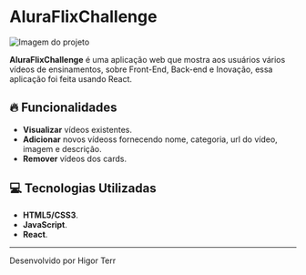 # AluraFlixChallenge
![Imagem do projeto](https://github.com/user-attachments/assets/d044dba1-c594-4d86-a79e-7479af05ec36)


**AluraFlixChallenge** é uma aplicação web que mostra aos usuários vários vídeos de ensinamentos, sobre Front-End, Back-end e Inovação, essa aplicação foi feita usando React.

## 🔥 Funcionalidades

- **Visualizar** vídeos existentes.
- **Adicionar** novos vídeoss fornecendo nome, categoria, url do vídeo, imagem e descrição.
- **Remover** vídeos dos cards.

## 💻 Tecnologias Utilizadas

- **HTML5/CSS3**.
- **JavaScript**.
- **React**.

---
Desenvolvido por Higor Terr
